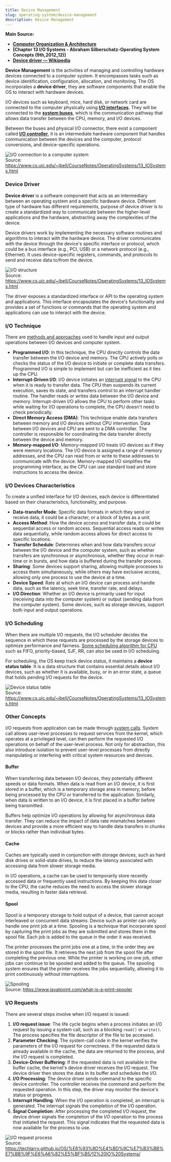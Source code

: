 ```yaml
---
title: Device Management
slug: operating-system/device-management
description: Device Management
---
```


**Main Source:**

- **[Computer Organization & Architecture](/cs-notes/computer-organization-and-architecture-intro)**
- **[Chapter 13 I/O Systems - Abraham Silberschatz-Operating System Concepts (9th,2012_12)]**
- **[Device driver — Wikipedia](https://en.wikipedia.org/wiki/Device_driver)**

**Device Management** is the activities of managing and controlling hardware devices connected to a computer system. It encompasses tasks such as device identification, configuration, allocation, and monitoring. The OS incorporates a **device driver**, they are software components that enable the OS to interact with hardware devices.

I/O devices such as keyboard, mice, hard disk, or network card are connected to the computer physically using **[I/O interfaces](/cs-notes/computer-organization-and-architecture/input-output#interfaces)**. They will be connected to the **[system buses](/cs-notes/computer-organization-and-architecture/von-neumann#system-buses)**, which is the communication pathway that allows data transfer between the CPU, memory, and I/O devices.

Between the buses and physical I/O connector, there exist a component called **[I/O controller](/cs-notes/computer-organization-and-architecture/input-output#io-controller)**, it is an intermediate hardware component that handles communication between the devices and the computer, protocol conversions, and device-specific operations.

![I/O connection to a computer system](./io-connection.png)  
Source: https://www.cs.uic.edu/~jbell/CourseNotes/OperatingSystems/13_IOSystems.html

### Device Driver

**Device driver** is a software component that acts as an intermediary between an operating system and a specific hardware device. Different type of hardware has different requirements, purpose of device driver is to create a standardized way to communicate between the higher-level applications and the hardware, abstracting away the complexities of the device.

Device drivers work by implementing the necessary software routines and algorithms to interact with the hardware device. The driver communicates with the device through the device's specific interface or protocol, which could be a bus interface (e.g., PCI, USB) or a network protocol (e.g., Ethernet). It uses device-specific registers, commands, and protocols to send and receive data to/from the device.

![I/O structure](./io-structure.png)  
Source: https://www.cs.uic.edu/~jbell/CourseNotes/OperatingSystems/13_IOSystems.html

The driver exposes a standardized interface or API to the operating system and applications. This interface encapsulates the device's functionality and provides a set of functions or commands that the operating system and applications can use to interact with the device.

### I/O Technique

There are [methods and approaches](/cs-notes/computer-organization-and-architecture/input-output#io-technique) used to handle input and output operations between I/O devices and computer system.

- **Programmed I/O**: In this technique, the CPU directly controls the data transfer between the I/O device and memory. The CPU actively polls or checks the status of the I/O device to initiate or complete data transfers. Programmed I/O is simple to implement but can be inefficient as it ties up the CPU.
- **Interrupt-Driven I/O**: I/O device initiates an [interrupt signal](/cs-notes/operating-system/interrupt-handling) to the CPU when it is ready to transfer data. The CPU then suspends its current execution, saves its state, and transfers control to an interrupt handler routine. The handler reads or writes data between the I/O device and memory. Interrupt-driven I/O allows the CPU to perform other tasks while waiting for I/O operations to complete, the CPU doesn't need to check periodically.
- **Direct Memory Access (DMA)**: This technique enable data transfers between memory and I/O devices without CPU intervention. Data between I/O devices and CPU are sent to a DMA controller. The controller is responsible for coordinating the data transfer directly between the device and memory.
- **Memory-mapped I/O**: Memory-mapped I/O treats I/O devices as if they were memory locations. The I/O device is assigned a range of memory addresses, and the CPU can read from or write to these addresses to communicate with the device. Memory-mapped I/O simplifies the programming interface, as the CPU can use standard load and store instructions to access the device.

### I/O Devices Characteristics

To create a unified interface for I/O devices, each device is differentiated based on their characteristics, functionality, and purpose.

- **Data-transfer Mode**: Specific data formats in which they send or receive data, it could be a character, or a block of bytes as a unit.
- **Access Method**: How the device access and transfer data, it could be sequential access or random access. Sequential access reads or writes data sequentially, while random access allows for direct access to specific locations.
- **Transfer Schedule**: Determines when and how data transfers occur between the I/O device and the computer system, such as whether transfers are synchronous or asynchronous, whether they occur in real-time or in bursts, and how data is buffered during the transfer process.
- **Sharing**: Some devices support sharing, allowing multiple processes to access them simultaneously, while others may have exclusive access, allowing only one process to use the device at a time.
- **Device Speed**: Rate at which an I/O device can process and handle data, such as the latency, seek time, transfer rate, and delays.
- **I/O Direction**: Whether an I/O device is primarily used for input (receiving data into the computer system) or output (sending data from the computer system). Some devices, such as storage devices, support both input and output operations.

### I/O Scheduling

When there are multiple I/O requests, the I/O scheduler decides the sequence in which these requests are processed by the storage devices to optimize performance and fairness. [Some scheduling algorithm for CPU](/cs-notes/operating-system/process-management#scheduling-algorithms) such as FIFO, priority-based, SJF, RR, can also be used in I/O scheduling.

For scheduling, the OS keep track device status, it maintains a **device status table**. It is a data structure that contains essential details about I/O devices, such as whether it is available, busy, or in an error state, a queue that holds pending I/O requests for the device.

![Device status table](./device-status-table.png)  
Source: https://www.cs.uic.edu/~jbell/CourseNotes/OperatingSystems/13_IOSystems.html

### Other Concepts

I/O requests from application can be made through [system calls](/cs-notes/operating-system/system-call). System call allows user-level processes to request services from the kernel, which operates at a privileged level, can then perform the requested I/O operations on behalf of the user-level process. Not only for abstraction, this also introduce isolation to prevent user-level processes from directly manipulating or interfering with critical system resources and devices.

#### Buffer

When transferring data between I/O devices, they potentially different speeds or data formats. When data is read from an I/O device, it is first stored in a buffer, which is a temporary storage area in memory, before being processed by the CPU or transferred to the application. Similarly, when data is written to an I/O device, it is first placed in a buffer before being transmitted.

Buffers help optimize I/O operations by allowing for asynchronous data transfer. They can reduce the impact of data rate mismatches between devices and provide a more efficient way to handle data transfers in chunks or blocks rather than individual bytes.

#### Cache

Caches are typically used in conjunction with storage devices, such as hard disk drives or solid-state drives, to reduce the latency associated with accessing data from slower storage media.

In I/O operations, a cache can be used to temporarily store recently accessed data or frequently used instructions. By keeping this data closer to the CPU, the cache reduces the need to access the slower storage media, resulting in faster data retrieval.

#### Spool

Spool is a temporary storage to hold output of a device, that cannot accept interleaved or concurrent data streams. Device such as printer can only handle one print job at a time. Spooling is a technique that incorporate spool by capturing the print jobs as they are submitted and stores them in the spool file. Each job is added to the queue in the order it was received.

The printer processes the print jobs one at a time, in the order they are stored in the spool file. It retrieves the next job from the spool file after completing the previous one. While the printer is working on one job, other jobs can continue to be spooled and added to the queue. The spooling system ensures that the printer receives the jobs sequentially, allowing it to print continuously without interruptions.

![Spooling](./spooling.png)  
Source: https://www.javatpoint.com/what-is-a-print-spooler

### I/O Requests

There are several steps involve when I/O request is issued:

1. **I/O request issue**: The life cycle begins when a process initiates an I/O request by issuing a system call, such as a blocking `read()` or `write()`. The process specifies the file descriptor of the file to be accessed.
2. **Parameter Checking**: The system-call code in the kernel verifies the parameters of the I/O request for correctness. If the requested data is already available in the cache, the data are returned to the process, and the I/O request is completed.
3. **Device-Driver Buffering**: If the requested data is not available in the buffer cache, the kernel's device driver receives the I/O request. The device driver then stores the data in its buffer and schedules the I/O.
4. **I/O Processing**: The device driver sends command to the specific device controller. The controller receives the command and perform the requested operation. In this step, the driver may monitor the device's status or progress.
5. **Interrupt Handling**: When the I/O operation is completed, an interrupt is generated. The interrupt signals the completion of the I/O operation.
6. **Signal Completion**: After processing the completed I/O request, the device driver signals the completion of the I/O operation to the process that initiated the request. This signal indicates that the requested data is now available for the process to use.

![I/O request process](./io-request-process.png)  
Source: https://techlarry.github.io/OS/%E6%93%8D%E4%BD%9C%E7%B3%BB%E7%BB%9F%E6%A6%82%E5%BF%B5/12%20IO%20Systems/
